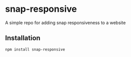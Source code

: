 # snap-responsive
A simple repo for adding snap responsiveness to a website

## Installation
```
npm install snap-responsive
```
